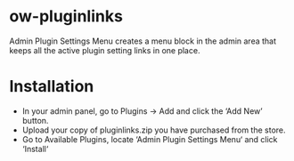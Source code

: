 # ow-pluginlinks
Admin Plugin Settings Menu creates a menu block in the admin area that keeps all the active plugin setting links in one place.

# Installation
* In your admin panel, go to Plugins -> Add and click the ‘Add New’ button.
* Upload your copy of pluginlinks.zip you have purchased from the store.
* Go to Available Plugins, locate ‘Admin Plugin Settings Menu‘ and click ‘Install‘
